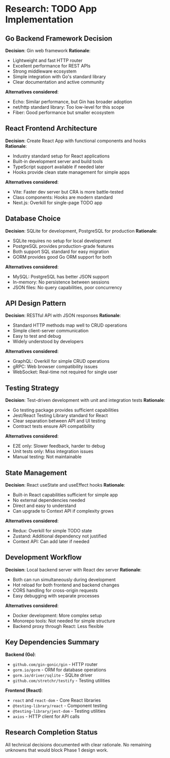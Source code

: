 # Research: TODO App Implementation

## Go Backend Framework Decision

**Decision**: Gin web framework
**Rationale**:
- Lightweight and fast HTTP router
- Excellent performance for REST APIs
- Strong middleware ecosystem
- Simple integration with Go's standard library
- Clear documentation and active community

**Alternatives considered**:
- Echo: Similar performance, but Gin has broader adoption
- net/http standard library: Too low-level for this scope
- Fiber: Good performance but smaller ecosystem

## React Frontend Architecture

**Decision**: Create React App with functional components and hooks
**Rationale**:
- Industry standard setup for React applications
- Built-in development server and build tools
- TypeScript support available if needed later
- Hooks provide clean state management for simple apps

**Alternatives considered**:
- Vite: Faster dev server but CRA is more battle-tested
- Class components: Hooks are modern standard
- Next.js: Overkill for single-page TODO app

## Database Choice

**Decision**: SQLite for development, PostgreSQL for production
**Rationale**:
- SQLite requires no setup for local development
- PostgreSQL provides production-grade features
- Both support SQL standard for easy migration
- GORM provides good Go ORM support for both

**Alternatives considered**:
- MySQL: PostgreSQL has better JSON support
- In-memory: No persistence between sessions
- JSON files: No query capabilities, poor concurrency

## API Design Pattern

**Decision**: RESTful API with JSON responses
**Rationale**:
- Standard HTTP methods map well to CRUD operations
- Simple client-server communication
- Easy to test and debug
- Widely understood by developers

**Alternatives considered**:
- GraphQL: Overkill for simple CRUD operations
- gRPC: Web browser compatibility issues
- WebSocket: Real-time not required for single user

## Testing Strategy

**Decision**: Test-driven development with unit and integration tests
**Rationale**:
- Go testing package provides sufficient capabilities
- Jest/React Testing Library standard for React
- Clear separation between API and UI testing
- Contract tests ensure API compatibility

**Alternatives considered**:
- E2E only: Slower feedback, harder to debug
- Unit tests only: Miss integration issues
- Manual testing: Not maintainable

## State Management

**Decision**: React useState and useEffect hooks
**Rationale**:
- Built-in React capabilities sufficient for simple app
- No external dependencies needed
- Direct and easy to understand
- Can upgrade to Context API if complexity grows

**Alternatives considered**:
- Redux: Overkill for simple TODO state
- Zustand: Additional dependency not justified
- Context API: Can add later if needed

## Development Workflow

**Decision**: Local backend server with React dev server
**Rationale**:
- Both can run simultaneously during development
- Hot reload for both frontend and backend changes
- CORS handling for cross-origin requests
- Easy debugging with separate processes

**Alternatives considered**:
- Docker development: More complex setup
- Monorepo tools: Not needed for simple structure
- Backend proxy through React: Less flexible

## Key Dependencies Summary

**Backend (Go)**:
- `github.com/gin-gonic/gin` - HTTP router
- `gorm.io/gorm` - ORM for database operations
- `gorm.io/driver/sqlite` - SQLite driver
- `github.com/stretchr/testify` - Testing utilities

**Frontend (React)**:
- `react` and `react-dom` - Core React libraries
- `@testing-library/react` - Component testing
- `@testing-library/jest-dom` - Testing utilities
- `axios` - HTTP client for API calls

## Research Completion Status

All technical decisions documented with clear rationale. No remaining unknowns that would block Phase 1 design work.